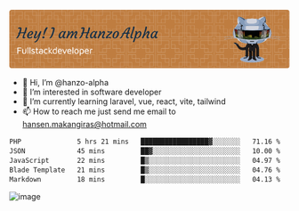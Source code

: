 ![Header](./github-header-image.png)

- 👋 Hi, I’m @hanzo-alpha
- 👀 I’m interested in software developer
- 🌱 I’m currently learning laravel, vue, react, vite, tailwind
- 📫 How to reach me just send me email to hansen.makangiras@hotmail.com 

<!---
hanzo-alpha/hanzo-alpha is a ✨ special ✨ repository because its `README.md` (this file) appears on your GitHub profile.
You can click the Preview link to take a look at your changes.
--->

<!--START_SECTION:waka-->

```txt
PHP              5 hrs 21 mins   █████████████████▓░░░░░░░   71.16 %
JSON             45 mins         ██▓░░░░░░░░░░░░░░░░░░░░░░   10.00 %
JavaScript       22 mins         █▒░░░░░░░░░░░░░░░░░░░░░░░   04.97 %
Blade Template   21 mins         █▒░░░░░░░░░░░░░░░░░░░░░░░   04.76 %
Markdown         18 mins         █░░░░░░░░░░░░░░░░░░░░░░░░   04.13 %
```

<!--END_SECTION:waka-->

![image](https://github.com/hanzo-alpha/hanzo-alpha/assets/111342797/c4bd2977-6123-4017-8652-6e166259b484)

